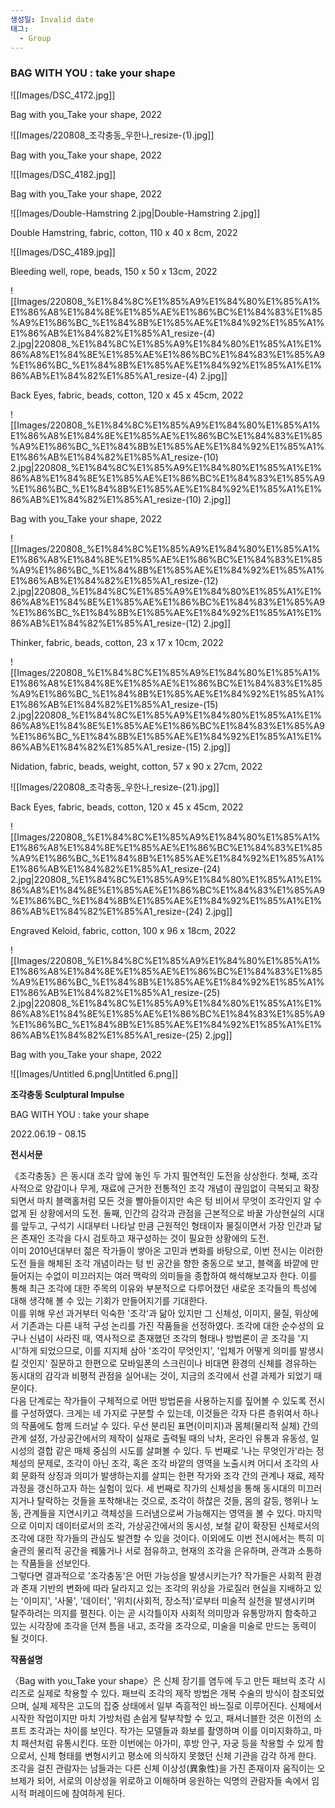 ```yaml
---
생성일: Invalid date
태그:
  - Group
---
```

### BAG WITH YOU : take your shape

  

  

![[Images/DSC_4172.jpg]]

Bag with you_Take your shape, 2022

  

  

![[Images/220808_조각충동_우한나_resize-(1).jpg]]

Bag with you_Take your shape, 2022

  

![[Images/DSC_4182.jpg]]

Bag with you_Take your shape, 2022

  

  

![[Images/Double-Hamstring 2.jpg|Double-Hamstring 2.jpg]]

Double Hamstring, fabric, cotton, 110 x 40 x 8cm, 2022

  

  

![[Images/DSC_4189.jpg]]

Bleeding well, rope, beads, 150 x 50 x 13cm, 2022

  

  

  

![[Images/220808_%E1%84%8C%E1%85%A9%E1%84%80%E1%85%A1%E1%86%A8%E1%84%8E%E1%85%AE%E1%86%BC%E1%84%83%E1%85%A9%E1%86%BC_%E1%84%8B%E1%85%AE%E1%84%92%E1%85%A1%E1%86%AB%E1%84%82%E1%85%A1_resize-(4) 2.jpg|220808_%E1%84%8C%E1%85%A9%E1%84%80%E1%85%A1%E1%86%A8%E1%84%8E%E1%85%AE%E1%86%BC%E1%84%83%E1%85%A9%E1%86%BC_%E1%84%8B%E1%85%AE%E1%84%92%E1%85%A1%E1%86%AB%E1%84%82%E1%85%A1_resize-(4) 2.jpg]]

Back Eyes, fabric, beads, cotton, 120 x 45 x 45cm, 2022

  

  

![[Images/220808_%E1%84%8C%E1%85%A9%E1%84%80%E1%85%A1%E1%86%A8%E1%84%8E%E1%85%AE%E1%86%BC%E1%84%83%E1%85%A9%E1%86%BC_%E1%84%8B%E1%85%AE%E1%84%92%E1%85%A1%E1%86%AB%E1%84%82%E1%85%A1_resize-(10) 2.jpg|220808_%E1%84%8C%E1%85%A9%E1%84%80%E1%85%A1%E1%86%A8%E1%84%8E%E1%85%AE%E1%86%BC%E1%84%83%E1%85%A9%E1%86%BC_%E1%84%8B%E1%85%AE%E1%84%92%E1%85%A1%E1%86%AB%E1%84%82%E1%85%A1_resize-(10) 2.jpg]]

Bag with you_Take your shape, 2022

  

  

![[Images/220808_%E1%84%8C%E1%85%A9%E1%84%80%E1%85%A1%E1%86%A8%E1%84%8E%E1%85%AE%E1%86%BC%E1%84%83%E1%85%A9%E1%86%BC_%E1%84%8B%E1%85%AE%E1%84%92%E1%85%A1%E1%86%AB%E1%84%82%E1%85%A1_resize-(12) 2.jpg|220808_%E1%84%8C%E1%85%A9%E1%84%80%E1%85%A1%E1%86%A8%E1%84%8E%E1%85%AE%E1%86%BC%E1%84%83%E1%85%A9%E1%86%BC_%E1%84%8B%E1%85%AE%E1%84%92%E1%85%A1%E1%86%AB%E1%84%82%E1%85%A1_resize-(12) 2.jpg]]

Thinker, fabric, beads, cotton, 23 x 17 x 10cm, 2022

  

  

![[Images/220808_%E1%84%8C%E1%85%A9%E1%84%80%E1%85%A1%E1%86%A8%E1%84%8E%E1%85%AE%E1%86%BC%E1%84%83%E1%85%A9%E1%86%BC_%E1%84%8B%E1%85%AE%E1%84%92%E1%85%A1%E1%86%AB%E1%84%82%E1%85%A1_resize-(15) 2.jpg|220808_%E1%84%8C%E1%85%A9%E1%84%80%E1%85%A1%E1%86%A8%E1%84%8E%E1%85%AE%E1%86%BC%E1%84%83%E1%85%A9%E1%86%BC_%E1%84%8B%E1%85%AE%E1%84%92%E1%85%A1%E1%86%AB%E1%84%82%E1%85%A1_resize-(15) 2.jpg]]

Nidation, fabric, beads, weight, cotton, 57 x 90 x 27cm, 2022

  

  

![[Images/220808_조각충동_우한나_resize-(21).jpg]]

Back Eyes, fabric, beads, cotton, 120 x 45 x 45cm, 2022

  

  

![[Images/220808_%E1%84%8C%E1%85%A9%E1%84%80%E1%85%A1%E1%86%A8%E1%84%8E%E1%85%AE%E1%86%BC%E1%84%83%E1%85%A9%E1%86%BC_%E1%84%8B%E1%85%AE%E1%84%92%E1%85%A1%E1%86%AB%E1%84%82%E1%85%A1_resize-(24) 2.jpg|220808_%E1%84%8C%E1%85%A9%E1%84%80%E1%85%A1%E1%86%A8%E1%84%8E%E1%85%AE%E1%86%BC%E1%84%83%E1%85%A9%E1%86%BC_%E1%84%8B%E1%85%AE%E1%84%92%E1%85%A1%E1%86%AB%E1%84%82%E1%85%A1_resize-(24) 2.jpg]]

Engraved Keloid, fabric, cotton, 100 x 96 x 18cm, 2022

  

  

![[Images/220808_%E1%84%8C%E1%85%A9%E1%84%80%E1%85%A1%E1%86%A8%E1%84%8E%E1%85%AE%E1%86%BC%E1%84%83%E1%85%A9%E1%86%BC_%E1%84%8B%E1%85%AE%E1%84%92%E1%85%A1%E1%86%AB%E1%84%82%E1%85%A1_resize-(25) 2.jpg|220808_%E1%84%8C%E1%85%A9%E1%84%80%E1%85%A1%E1%86%A8%E1%84%8E%E1%85%AE%E1%86%BC%E1%84%83%E1%85%A9%E1%86%BC_%E1%84%8B%E1%85%AE%E1%84%92%E1%85%A1%E1%86%AB%E1%84%82%E1%85%A1_resize-(25) 2.jpg]]

Bag with you_Take your shape, 2022

  

  

  

![[Images/Untitled 6.png|Untitled 6.png]]

  

  

**조각충동 Sculptural Impulse**

BAG WITH YOU : take your shape

2022.06.19 - 08.15

  

**전시서문**

《조각충동》은 동시대 조각 앞에 놓인 두 가지 필연적인 도전을 상상한다. 첫째, 조각사적으로 양감이나 무게, 재료에 근거한 전통적인 조각 개념이 끊임없이 극복되고 확장되면서 마치 블랙홀처럼 모든 것을 빨아들이지만 속은 텅 비어서 무엇이 조각인지 알 수 없게 된 상황에서의 도전. 둘째, 인간의 감각과 관점을 근본적으로 바꿀 가상현실의 시대를 앞두고, 구석기 시대부터 나타날 만큼 근원적인 형태이자 물질이면서 가장 인간과 닮은 존재인 조각을 다시 검토하고 재구성하는 것이 필요한 상황에의 도전.  
이미 2010년대부터 젊은 작가들이 쌓아온 고민과 변화를 바탕으로, 이번 전시는 이러한 도전 들을 해체된 조각 개념이라는 텅 빈 공간을 향한 충동으로 보고, 블랙홀 바깥에 만들어지는 수없이 미끄러지는 여러 맥락의 의미들을 종합하여 해석해보고자 한다. 이를 통해 최근 조각에 대한 주목의 이유와 부분적으로 다루어졌던 새로운 조각들의 특성에 대해 생각해 볼 수 있는 기회가 만들어지기를 기대한다.  
이를 위해 우선 과거부터 익숙한 '조각'과 닮아 있지만 그 신체성, 이미지, 물질, 위상에서 기존과는 다른 내적 구성 논리를 가진 작품들을 선정하였다. 조각에 대한 순수성의 요구나 신념이 사라진 때, 역사적으로 존재했던 조각의 형태나 방법론이 곧 조각을 '지시'하게 되었으므로, 이를 지지체 삼아 '조각이 무엇인지', '입체가 어떻게 의미를 발생시킬 것인지' 질문하고 한편으로 모바일폰의 스크린이나 비대면 환경의 신체를 경유하는 동시대의 감각과 비평적 관점을 실어내는 것이, 지금의 조각에서 선결 과제가 되었기 때문이다.  
다음 단계로는 작가들이 구체적으로 어떤 방법론을 사용하는지를 짚어볼 수 있도록 전시를 구성하였다. 크게는 네 가지로 구분할 수 있는데, 이것들은 각자 다른 층위여서 하나의 작품에도 함께 드러날 수 있다. 우선 분리된 표면(이미지)과 몸체(물리적 실체) 간의 관계 설정, 가상공간에서의 제작이 실재로 출력될 때의 낙차, 온라인 유통과 유동성, 일시성의 결합 같은 매체 중심의 시도를 살펴볼 수 있다. 두 번째로 '나는 무엇인가'라는 정체성의 문제로, 조각이 아닌 조각, 혹은 조각 바깥의 영역을 노출시켜 어디서 조각의 사회 문화적 상징과 의미가 발생하는지를 살피는 한편 작가와 조각 간의 관계나 재료, 제작 과정을 갱신하고자 하는 실험이 있다. 세 번째로 작가의 신체성을 통해 동시대의 미끄러지거나 탈락하는 것들을 포착해내는 것으로, 조각이 하찮은 것들, 몸의 갈등, 행위나 노동, 관계들을 지연시키고 객체성을 드러냄으로써 가능해지는 영역을 볼 수 있다. 마지막으로 이미지 데이터로서의 조각, 가상공간에서의 동시성, 보철 같이 확장된 신체로서의 조각에 대한 작가들의 관심도 발견할 수 있을 것이다. 이외에도 이번 전시에서는 특히 미술관의 물리적 공간을 꿰뚫거나 서로 점유하고, 현재의 조각을 은유하며, 관객과 소통하는 작품들을 선보인다.  
그렇다면 결과적으로 '조각충동'은 어떤 가능성을 발생시키는가? 작가들은 사회적 환경과 존재 기반의 변화에 따라 달라지고 있는 조각의 위상을 가로질러 현실을 지배하고 있는 '이미지', '사물', '데이터', '위치(사회적, 장소적)'로부터 미술적 실천을 발생시키며 탈주하려는 의지를 펼친다. 이는 곧 시각틀이자 사회적 의미망과 유통망까지 함축하고 있는 시각장에 조각을 던져 틈을 내고, 조각을 조각으로, 미술을 미술로 만드는 동력이 될 것이다.

  

**작품설명**

〈Bag with you_Take your shape〉은 신체 장기를 염두에 두고 만든 패브릭 조각 시리즈로 실제로 착용할 수 있다. 패브릭 조각의 제작 방법은 개복 수술의 방식이 참조되었으며, 실제 제작은 고도의 집중 상태에서 일부 즉흥적인 바느질로 이루어진다. 신체에서 시작한 작업이지만 마치 가방처럼 손쉽게 탈부착할 수 있고, 패셔너블한 것은 이전의 소프트 조각과는 차이를 보인다. 작가는 모델들과 화보를 촬영하며 이를 이미지화하고, 마치 패션처럼 유통시킨다. 또한 이번에는 아가미, 후방 안구, 자궁 등을 착용할 수 있게 함으로서, 신체 형태를 변형시키고 평소에 의식하지 못했던 신체 기관을 감각 하게 한다. 조각을 걸친 관람자는 남들과는 다른 신체 이상성(異象性)을 가진 존재이자 움직이는 오브제가 되어, 서로의 이상성을 위로하고 이해하며 응원하는 익명의 관람자들 속에서 임시적 퍼레이드에 참여하게 된다.